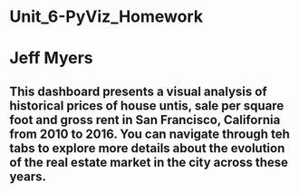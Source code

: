 # Unit_6-PyViz_Homework

# Jeff Myers

## This dashboard presents a visual analysis of historical prices of house untis, sale per square foot and gross rent in San Francisco, California from 2010 to 2016. You can navigate through teh tabs to explore more details about the evolution of the real estate market in the city across these years.